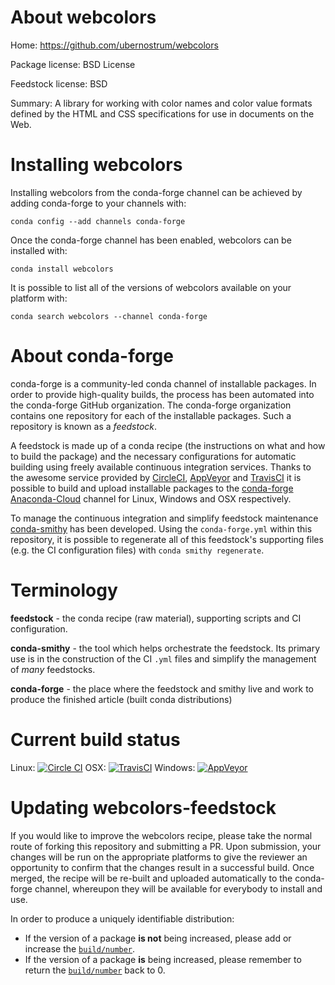 About webcolors
===============

Home: https://github.com/ubernostrum/webcolors

Package license: BSD License

Feedstock license: BSD

Summary: A library for working with color names and color value formats defined by the HTML and CSS specifications for use in documents on the Web.



Installing webcolors
====================

Installing webcolors from the conda-forge channel can be achieved by adding conda-forge to your channels with:

```
conda config --add channels conda-forge
```

Once the conda-forge channel has been enabled, webcolors can be installed with:

```
conda install webcolors
```

It is possible to list all of the versions of webcolors available on your platform with:

```
conda search webcolors --channel conda-forge
```


About conda-forge
=================

conda-forge is a community-led conda channel of installable packages.
In order to provide high-quality builds, the process has been automated into the
conda-forge GitHub organization. The conda-forge organization contains one repository 
for each of the installable packages. Such a repository is known as a *feedstock*.

A feedstock is made up of a conda recipe (the instructions on what and how to build
the package) and the necessary configurations for automatic building using freely
available continuous integration services. Thanks to the awesome service provided by
[CircleCI](https://circleci.com/), [AppVeyor](http://www.appveyor.com/)
and [TravisCI](https://travis-ci.org/) it is possible to build and upload installable
packages to the [conda-forge](https://anaconda.org/conda-forge)
[Anaconda-Cloud](http://docs.anaconda.org/) channel for Linux, Windows and OSX respectively.

To manage the continuous integration and simplify feedstock maintenance
[conda-smithy](http://github.com/conda-forge/conda-smithy) has been developed.
Using the ``conda-forge.yml`` within this repository, it is possible to regenerate all of
this feedstock's supporting files (e.g. the CI configuration files) with ``conda smithy regenerate``.


Terminology
===========

**feedstock** - the conda recipe (raw material), supporting scripts and CI configuration.

**conda-smithy** - the tool which helps orchestrate the feedstock.
                   Its primary use is in the construction of the CI ``.yml`` files
                   and simplify the management of *many* feedstocks.

**conda-forge** - the place where the feedstock and smithy live and work to
                  produce the finished article (built conda distributions)

Current build status
====================
Linux: [![Circle CI](https://circleci.com/gh/conda-forge/webcolors-feedstock.svg?style=svg)](https://circleci.com/gh/conda-forge/webcolors-feedstock)
OSX: [![TravisCI](https://travis-ci.org/conda-forge/webcolors-feedstock.svg?branch=master)](https://travis-ci.org/conda-forge/webcolors-feedstock) 
Windows: [![AppVeyor](https://ci.appveyor.com/api/projects/status/github/conda-forge/webcolors-feedstock?svg=True)](https://ci.appveyor.com/project/conda-forge/webcolors-feedstock/branch/master)


Updating webcolors-feedstock
============================

If you would like to improve the webcolors recipe, please take the normal
route of forking this repository and submitting a PR. Upon submission, your changes will
be run on the appropriate platforms to give the reviewer an opportunity to confirm that the
changes result in a successful build. Once merged, the recipe will be re-built and uploaded
automatically to the conda-forge channel, whereupon they will be available for everybody to
install and use.

In order to produce a uniquely identifiable distribution:
 * If the version of a package **is not** being increased, please add or increase
   the [``build/number``](http://conda.pydata.org/docs/building/meta-yaml.html#build-number-and-string). 
 * If the version of a package **is** being increased, please remember to return
   the [``build/number``](http://conda.pydata.org/docs/building/meta-yaml.html#build-number-and-string)
   back to 0.
